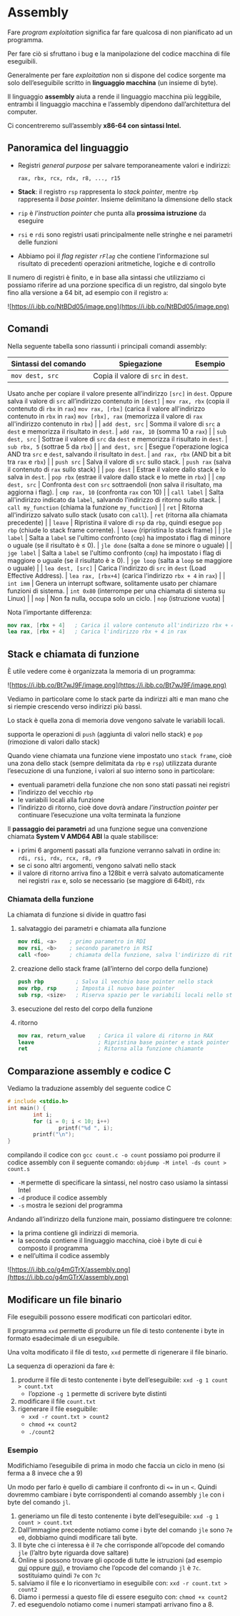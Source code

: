 ﻿# Assembly

Fare *program exploitation* significa far fare qualcosa di non pianificato ad un programma.

Per fare ciò si sfruttano i bug e la manipolazione del codice macchina di file eseguibili.

Generalmente per fare *exploitation* non si dispone del codice sorgente ma solo dell’eseguibile scritto in **linguaggio macchina** (un insieme di byte).

Il linguaggio **assembly** aiuta a rende il linguaggio macchina più leggibile, entrambi il linguaggio macchina e l’assembly dipendono dall’architettura del computer.

Ci concentreremo sull’assembly **x86-64 con sintassi Intel.**

## Panoramica del linguaggio

- Registri *general purpose* per salvare temporaneamente valori e indirizzi:
    
    `rax, rbx, rcx, rdx, r8, ..., r15`
    
- **Stack**: il registro `rsp` rappresenta lo *stack pointer*, mentre `rbp` rappresenta il *base pointer*. Insieme delimitano la dimensione dello stack
- `rip` è *l’instruction pointer* che punta alla **prossima istruzione** da eseguire
- `rsi` e `rdi` sono registri usati principalmente nelle stringhe e nei parametri delle funzioni
- Abbiamo poi il *flag register `rFlag`* che contiene l’informazione sul risultato di precedenti operazioni aritmetiche, logiche e di controllo

Il numero di registri è finito, e in base alla sintassi che utilizziamo ci possiamo riferire ad una porzione specifica di un registro, dal singolo byte fino alla versione a 64 bit, ad esempio con il registro `a`:

![https://i.ibb.co/NtBDd05/image.png](https://i.ibb.co/NtBDd05/image.png)

## Comandi

Nella seguente tabella sono riassunti i principali comandi assembly:

| **Sintassi del comando** | **Spiegazione** | **Esempio** |
| --- | --- | --- |
| `mov dest, src` | Copia il valore di `src` in `dest`.
Usato anche per copiare il valore presente all’indirizzo `[src]` in `dest`.
Oppure salva il valore di `src` all’indirizzo contenuto in `[dest]`  | `mov rax, rbx` (copia il contenuto di `rbx` in `rax`)
`mov rax, [rbx]` (carica il valore all'indirizzo contenuto in `rbx` in `rax`)
`mov [rbx], rax` (memorizza il valore di `rax` all'indirizzo contenuto in `rbx`) |
| `add dest, src` | Somma il valore di `src` a `dest` e memorizza il risultato in `dest`. | `add rax, 10` (somma 10 a `rax`) |
| `sub dest, src` | Sottrae il valore di `src` da `dest` e memorizza il risultato in `dest`. | `sub rbx, 5` (sottrae 5 da `rbx`) |
| `and dest, src` | Esegue l'operazione logica AND tra `src` e `dest`, salvando il risultato in `dest`. | `and rax, rbx` (AND bit a bit tra `rax` e `rbx`) |
| `push src` | Salva il valore di `src` sullo stack. | `push rax` (salva il contenuto di `rax` sullo stack) |
| `pop dest` | Estrae il valore dallo stack e lo salva in `dest`. | `pop rbx` (estrae il valore dallo stack e lo mette in `rbx`) |
| `cmp dest, src` | Confronta `dest` con `src` sottraendoli (non salva il risultato, ma aggiorna i flag). | `cmp rax, 10` (confronta `rax` con 10) |
| `call label` | Salta all'indirizzo indicato da `label`, salvando l'indirizzo di ritorno sullo stack. | `call my_function` (chiama la funzione `my_function`) |
| `ret` | Ritorna all'indirizzo salvato sullo stack (usato con `call`). | `ret` (ritorna alla chiamata precedente) |
| `leave` | Ripristina il valore di `rsp` da `rbp`, quindi esegue `pop rbp` (chiude lo stack frame corrente). | `leave` (ripristina lo stack frame) |
| `jle label` | Salta a `label` se l'ultimo confronto (`cmp`) ha impostato i flag di minore o uguale (se il risultato è ≤ 0). | `jle done` (salta a `done` se minore o uguale) |
| `jge label` | Salta a `label` se l'ultimo confronto (`cmp`) ha impostato i flag di maggiore o uguale (se il risultato è ≥ 0). | `jge loop` (salta a `loop` se maggiore o uguale) |
| `lea dest, [src]` | Carica l'indirizzo di `src` in `dest` (Load Effective Address). | `lea rax, [rbx+4]` (carica l'indirizzo `rbx + 4` in `rax`) |
| `int imm` | Genera un interrupt software, solitamente usato per chiamare funzioni di sistema. | `int 0x80` (interrompe per una chiamata di sistema su Linux) |
| `nop` | Non fa nulla, occupa solo un ciclo. | `nop` (istruzione vuota) |

Nota l’importante differenza:

```nasm
mov rax, [rbx + 4]   ; Carica il valore contenuto all'indirizzo rbx + 4
lea rax, [rbx + 4]   ; Carica l'indirizzo rbx + 4 in rax
```

## Stack e chiamata di funzione

È utile vedere come è organizzata la memoria di un programma:

![https://i.ibb.co/Bt7wJ9F/image.png](https://i.ibb.co/Bt7wJ9F/image.png)

Vediamo in particolare come lo stack parte da indirizzi alti e man mano che si riempie crescendo verso indirizzi più bassi.

Lo stack è quella zona di memoria dove vengono salvate le variabili locali.

supporta le operazioni di `push` (aggiunta di valori nello stack) e `pop` (rimozione di valori dallo stack)

Quando viene chiamata una funzione viene impostato uno `stack frame`, cioè una zona dello stack (sempre delimitata da `rbp` e `rsp`) utilizzata durante l’esecuzione di una funzione, i valori al suo interno sono in particolare:

- eventuali parametri della funzione che non sono stati passati nei registri
- l’indirizzo del vecchio `rbp`
- le variabili locali alla funzione
- l’indirizzo di ritorno, cioè dove dovrà andare *l’instruction pointer* per continuare l’esecuzione una volta terminata la funzione

Il **passaggio dei parametri** ad una funzione segue una convenzione chiamata **System V AMD64 ABI** la quale stabilisce:

- i primi 6 argomenti passati alla funzione verranno salvati in ordine in: `rdi, rsi, rdx, rcx, r8, r9`
- se ci sono altri argomenti, vengono salvati nello stack
- il valore di ritorno arriva fino a 128bit e verrà salvato automaticamente nei registri `rax` e, solo se necessario (se maggiore di 64bit), `rdx`

### Chiamata della funzione

La chiamata di funzione si divide in quattro fasi

1. salvataggio dei parametri e chiamata alla funzione
    
    ```nasm
    mov rdi, <a>    ; primo parametro in RDI
    mov rsi, <b>    ; secondo parametro in RSI
    call <foo>      ; chiamata della funzione, salva l'indirizzo di ritorno sullo stack
    ```
    
2. creazione dello stack frame (all’interno del corpo della funzione)
    
    ```nasm
    push rbp          ; Salva il vecchio base pointer nello stack
    mov rbp, rsp      ; Imposta il nuovo base pointer
    sub rsp, <size>   ; Riserva spazio per le variabili locali nello stack (se necessario)
    ```
    
3. esecuzione del resto del corpo della funzione
4. ritorno
    
    ```nasm
    mov rax, return_value    ; Carica il valore di ritorno in RAX
    leave                    ; Ripristina base pointer e stack pointer (come fare 'mov rsp, rbp' e poi 'pop rbp')
    ret                      ; Ritorna alla funzione chiamante
    ```
    

## Comparazione assembly e codice C

Vediamo la traduzione assembly del seguente codice C

```c
# include <stdio.h>
int main() {
		int i;
		for (i = 0; i < 10; i++)
				printf("%d ", i);
		printf("\n");
}
```

compilando il codice con `gcc count.c -o count` possiamo poi produrre il codice assembly con il seguente comando: `objdump -M intel -ds count > count.s`

- `-M` permette di specificare la sintassi, nel nostro caso usiamo la sintassi Intel
- `-d` produce il codice assembly
- `-s` mostra le sezioni del programma

Andando all’indirizzo della funzione main, possiamo distinguere tre colonne:

- la prima contiene gli indirizzi di memoria.
- la seconda contiene il linguaggio macchina, cioè i byte di cui è composto il programma
- e nell’ultima il codice assembly

![https://i.ibb.co/g4mGTrX/assembly.png](https://i.ibb.co/g4mGTrX/assembly.png)

## Modificare un file binario

File eseguibili possono essere modificati con particolari editor.

Il programma `xxd` permette di produrre un file di testo contenente i byte in formato esadecimale di un eseguibile.

Una volta modificato il file di testo, `xxd` permette di rigenerare il file binario.

La sequenza di operazioni da fare è:

1. produrre il file di testo contenente i byte dell’eseguibile: `xxd -g 1 count > count.txt`
    - l’opzione `-g 1` permette di scrivere byte distinti
2. modificare il file `count.txt`
3. rigenerare il file eseguibile:
    - `xxd -r count.txt > count2`
    - `chmod +x count2`
    - `./count2`

### Esempio

Modifichiamo l’eseguibile di prima in modo che faccia un ciclo in meno (si ferma a 8 invece che a 9)

Un modo per farlo è quello di cambiare il confronto di ``<=`` in un `<`. Quindi dovremmo cambiare i byte corrispondenti al comando assembly `jle` con i byte del comando `jl`.

1. generiamo un file di testo contenente i byte dell’eseguibile: `xxd -g 1 count > count.txt`
2. Dall’immagine precedente notiamo come i byte del comando `jle` sono `7e e0`, dobbiamo quindi modificare tali byte.
3. Il byte che ci interessa è il `7e` che corrisponde all’opcode del comando `jle` (l’altro byte riguarda dove saltare)
4. Online si possono trovare gli opcode di tutte le istruzioni (ad esempio [qui](http://sparksandflames.com/files/x86InstructionChart.html) oppure [qui](http://ref.x86asm.net/coder32.html)), e troviamo che l’opcode del comando `jl` è `7c`. sostituiamo quindi `7e` con `7c`
5. salviamo il file e lo riconvertiamo in eseguibile con: `xxd -r count.txt > count2` 
6. Diamo i permessi a questo file di essere eseguito con: `chmod +x count2`
7. ed eseguendolo notiamo come i numeri stampati arrivano fino a 8.

